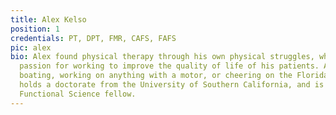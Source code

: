 ```yaml
---
title: Alex Kelso
position: 1
credentials: PT, DPT, FMR, CAFS, FAFS
pic: alex
bio: Alex found physical therapy through his own physical struggles, which built his
  passion for working to improve the quality of life of his patients. Alex enjoys
  boating, working on anything with a motor, or cheering on the Florida Gators. He
  holds a doctorate from the University of Southern California, and is an Applied
  Functional Science fellow.
---
```


